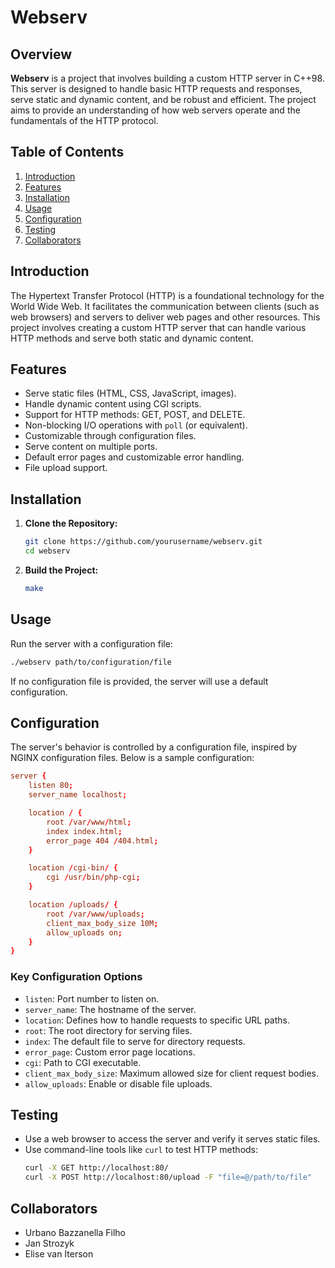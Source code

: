 # Webserv

## Overview

**Webserv** is a project that involves building a custom HTTP server in C++98. This server is designed to handle basic HTTP requests and responses, serve static and dynamic content, and be robust and efficient. The project aims to provide an understanding of how web servers operate and the fundamentals of the HTTP protocol.

## Table of Contents

1. [Introduction](#introduction)
2. [Features](#features)
3. [Installation](#installation)
4. [Usage](#usage)
5. [Configuration](#configuration)
6. [Testing](#testing)
7. [Collaborators](#collaborators)

## Introduction

The Hypertext Transfer Protocol (HTTP) is a foundational technology for the World Wide Web. It facilitates the communication between clients (such as web browsers) and servers to deliver web pages and other resources. This project involves creating a custom HTTP server that can handle various HTTP methods and serve both static and dynamic content.

## Features

- Serve static files (HTML, CSS, JavaScript, images).
- Handle dynamic content using CGI scripts.
- Support for HTTP methods: GET, POST, and DELETE.
- Non-blocking I/O operations with `poll` (or equivalent).
- Customizable through configuration files.
- Serve content on multiple ports.
- Default error pages and customizable error handling.
- File upload support.

## Installation

1. **Clone the Repository:**

   ```sh
   git clone https://github.com/yourusername/webserv.git
   cd webserv
   ```

2. **Build the Project:**

   ```sh
   make
   ```

## Usage

Run the server with a configuration file:

```sh
./webserv path/to/configuration/file
```

If no configuration file is provided, the server will use a default configuration.

## Configuration

The server's behavior is controlled by a configuration file, inspired by NGINX configuration files. Below is a sample configuration:

```conf
server {
    listen 80;
    server_name localhost;

    location / {
        root /var/www/html;
        index index.html;
        error_page 404 /404.html;
    }

    location /cgi-bin/ {
        cgi /usr/bin/php-cgi;
    }

    location /uploads/ {
        root /var/www/uploads;
        client_max_body_size 10M;
        allow_uploads on;
    }
}
```

### Key Configuration Options

- `listen`: Port number to listen on.
- `server_name`: The hostname of the server.
- `location`: Defines how to handle requests to specific URL paths.
- `root`: The root directory for serving files.
- `index`: The default file to serve for directory requests.
- `error_page`: Custom error page locations.
- `cgi`: Path to CGI executable.
- `client_max_body_size`: Maximum allowed size for client request bodies.
- `allow_uploads`: Enable or disable file uploads.

## Testing

- Use a web browser to access the server and verify it serves static files.
- Use command-line tools like `curl` to test HTTP methods:
  ```sh
  curl -X GET http://localhost:80/
  curl -X POST http://localhost:80/upload -F "file=@/path/to/file"
  ```
  
## Collaborators
- Urbano Bazzanella Filho
- Jan Strozyk
- Elise van Iterson
